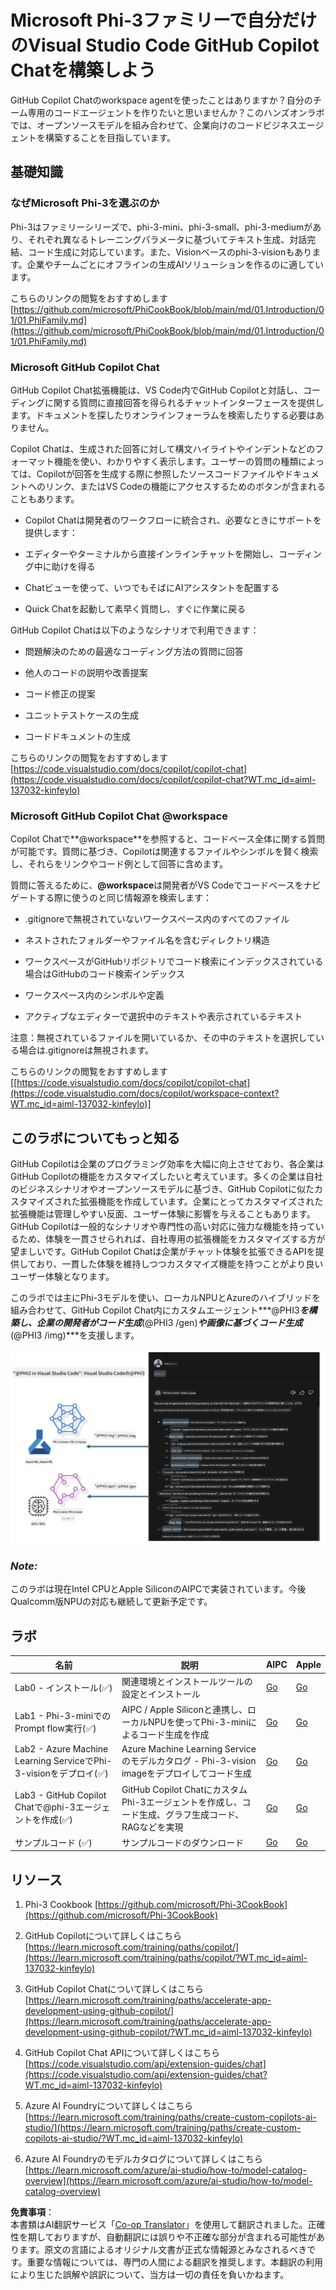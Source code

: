 <!--
CO_OP_TRANSLATOR_METADATA:
{
  "original_hash": "00b7a699de8ac405fa821f4c0f7fc0ab",
  "translation_date": "2025-07-17T03:35:33+00:00",
  "source_file": "md/02.Application/02.Code/Phi3/VSCodeExt/README.md",
  "language_code": "ja"
}
-->
# **Microsoft Phi-3ファミリーで自分だけのVisual Studio Code GitHub Copilot Chatを構築しよう**

GitHub Copilot Chatのworkspace agentを使ったことはありますか？自分のチーム専用のコードエージェントを作りたいと思いませんか？このハンズオンラボでは、オープンソースモデルを組み合わせて、企業向けのコードビジネスエージェントを構築することを目指しています。

## **基礎知識**

### **なぜMicrosoft Phi-3を選ぶのか**

Phi-3はファミリーシリーズで、phi-3-mini、phi-3-small、phi-3-mediumがあり、それぞれ異なるトレーニングパラメータに基づいてテキスト生成、対話完結、コード生成に対応しています。また、Visionベースのphi-3-visionもあります。企業やチームごとにオフラインの生成AIソリューションを作るのに適しています。

こちらのリンクの閲覧をおすすめします [https://github.com/microsoft/PhiCookBook/blob/main/md/01.Introduction/01/01.PhiFamily.md](https://github.com/microsoft/PhiCookBook/blob/main/md/01.Introduction/01/01.PhiFamily.md)

### **Microsoft GitHub Copilot Chat**

GitHub Copilot Chat拡張機能は、VS Code内でGitHub Copilotと対話し、コーディングに関する質問に直接回答を得られるチャットインターフェースを提供します。ドキュメントを探したりオンラインフォーラムを検索したりする必要はありません。

Copilot Chatは、生成された回答に対して構文ハイライトやインデントなどのフォーマット機能を使い、わかりやすく表示します。ユーザーの質問の種類によっては、Copilotが回答を生成する際に参照したソースコードファイルやドキュメントへのリンク、またはVS Codeの機能にアクセスするためのボタンが含まれることもあります。

- Copilot Chatは開発者のワークフローに統合され、必要なときにサポートを提供します：

- エディターやターミナルから直接インラインチャットを開始し、コーディング中に助けを得る

- Chatビューを使って、いつでもそばにAIアシスタントを配置する

- Quick Chatを起動して素早く質問し、すぐに作業に戻る

GitHub Copilot Chatは以下のようなシナリオで利用できます：

- 問題解決のための最適なコーディング方法の質問に回答

- 他人のコードの説明や改善提案

- コード修正の提案

- ユニットテストケースの生成

- コードドキュメントの生成

こちらのリンクの閲覧をおすすめします [https://code.visualstudio.com/docs/copilot/copilot-chat](https://code.visualstudio.com/docs/copilot/copilot-chat?WT.mc_id=aiml-137032-kinfeylo)


###  **Microsoft GitHub Copilot Chat @workspace**

Copilot Chatで**@workspace**を参照すると、コードベース全体に関する質問が可能です。質問に基づき、Copilotは関連するファイルやシンボルを賢く検索し、それらをリンクやコード例として回答に含めます。

質問に答えるために、**@workspace**は開発者がVS Codeでコードベースをナビゲートする際に使うのと同じ情報源を検索します：

- .gitignoreで無視されていないワークスペース内のすべてのファイル

- ネストされたフォルダーやファイル名を含むディレクトリ構造

- ワークスペースがGitHubリポジトリでコード検索にインデックスされている場合はGitHubのコード検索インデックス

- ワークスペース内のシンボルや定義

- アクティブなエディターで選択中のテキストや表示されているテキスト

注意：無視されているファイルを開いているか、その中のテキストを選択している場合は.gitignoreは無視されます。

こちらのリンクの閲覧をおすすめします [[https://code.visualstudio.com/docs/copilot/copilot-chat](https://code.visualstudio.com/docs/copilot/workspace-context?WT.mc_id=aiml-137032-kinfeylo)]


## **このラボについてもっと知る**

GitHub Copilotは企業のプログラミング効率を大幅に向上させており、各企業はGitHub Copilotの機能をカスタマイズしたいと考えています。多くの企業は自社のビジネスシナリオやオープンソースモデルに基づき、GitHub Copilotに似たカスタマイズされた拡張機能を作成しています。企業にとってカスタマイズされた拡張機能は管理しやすい反面、ユーザー体験に影響を与えることもあります。GitHub Copilotは一般的なシナリオや専門性の高い対応に強力な機能を持っているため、体験を一貫させられれば、自社専用の拡張機能をカスタマイズする方が望ましいです。GitHub Copilot Chatは企業がチャット体験を拡張できるAPIを提供しており、一貫した体験を維持しつつカスタマイズ機能を持つことがより良いユーザー体験となります。

このラボでは主にPhi-3モデルを使い、ローカルNPUとAzureのハイブリッドを組み合わせて、GitHub Copilot Chat内にカスタムエージェント***@PHI3***を構築し、企業の開発者がコード生成***(@PHI3 /gen)***や画像に基づくコード生成***(@PHI3 /img)***を支援します。

![PHI3](../../../../../../../translated_images/cover.1017ebc9a7c46d095fe0b942687287803c03933d2d1d439d14e10fa1442a864d.ja.png)

### ***Note:*** 

このラボは現在Intel CPUとApple SiliconのAIPCで実装されています。今後Qualcomm版NPUの対応も継続して更新予定です。


## **ラボ**

| 名前 | 説明 | AIPC | Apple |
| ------------ | ----------- | -------- |-------- |
| Lab0 - インストール(✅) | 関連環境とインストールツールの設定とインストール | [Go](./HOL/AIPC/01.Installations.md) |[Go](./HOL/Apple/01.Installations.md) |
| Lab1 - Phi-3-miniでのPrompt flow実行(✅) | AIPC / Apple Siliconと連携し、ローカルNPUを使ってPhi-3-miniによるコード生成を作成 | [Go](./HOL/AIPC/02.PromptflowWithNPU.md) |  [Go](./HOL/Apple/02.PromptflowWithMLX.md) |
| Lab2 - Azure Machine Learning ServiceでPhi-3-visionをデプロイ(✅) | Azure Machine Learning Serviceのモデルカタログ - Phi-3-vision imageをデプロイしてコード生成 | [Go](./HOL/AIPC/03.DeployPhi3VisionOnAzure.md) |[Go](./HOL/Apple/03.DeployPhi3VisionOnAzure.md) |
| Lab3 - GitHub Copilot Chatで@phi-3エージェントを作成(✅)  | GitHub Copilot ChatにカスタムPhi-3エージェントを作成し、コード生成、グラフ生成コード、RAGなどを実現 | [Go](./HOL/AIPC/04.CreatePhi3AgentInVSCode.md) | [Go](./HOL/Apple/04.CreatePhi3AgentInVSCode.md) |
| サンプルコード (✅)  | サンプルコードのダウンロード | [Go](../../../../../../../code/07.Lab/01/AIPC) | [Go](../../../../../../../code/07.Lab/01/Apple) |


## **リソース**

1. Phi-3 Cookbook [https://github.com/microsoft/Phi-3CookBook](https://github.com/microsoft/Phi-3CookBook)

2. GitHub Copilotについて詳しくはこちら [https://learn.microsoft.com/training/paths/copilot/](https://learn.microsoft.com/training/paths/copilot/?WT.mc_id=aiml-137032-kinfeylo)

3. GitHub Copilot Chatについて詳しくはこちら [https://learn.microsoft.com/training/paths/accelerate-app-development-using-github-copilot/](https://learn.microsoft.com/training/paths/accelerate-app-development-using-github-copilot/?WT.mc_id=aiml-137032-kinfeylo)

4. GitHub Copilot Chat APIについて詳しくはこちら [https://code.visualstudio.com/api/extension-guides/chat](https://code.visualstudio.com/api/extension-guides/chat?WT.mc_id=aiml-137032-kinfeylo)

5. Azure AI Foundryについて詳しくはこちら [https://learn.microsoft.com/training/paths/create-custom-copilots-ai-studio/](https://learn.microsoft.com/training/paths/create-custom-copilots-ai-studio/?WT.mc_id=aiml-137032-kinfeylo)

6. Azure AI Foundryのモデルカタログについて詳しくはこちら [https://learn.microsoft.com/azure/ai-studio/how-to/model-catalog-overview](https://learn.microsoft.com/azure/ai-studio/how-to/model-catalog-overview)

**免責事項**：  
本書類はAI翻訳サービス「[Co-op Translator](https://github.com/Azure/co-op-translator)」を使用して翻訳されました。正確性を期しておりますが、自動翻訳には誤りや不正確な部分が含まれる可能性があります。原文の言語によるオリジナル文書が正式な情報源とみなされるべきです。重要な情報については、専門の人間による翻訳を推奨します。本翻訳の利用により生じた誤解や誤訳について、当方は一切の責任を負いかねます。